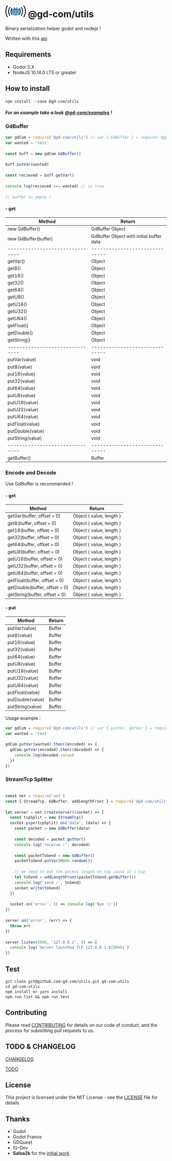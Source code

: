 # ![GM-Com](./img/logo.png) @gd-com/utils

Binary serialization helper godot and nodejs !

Written with this [api](http://docs.godotengine.org/en/latest/tutorials/misc/binary_serialization_api.html)

## Requirements

- Godot 3.X
- NodeJS 10.14.0 LTS or greater

## How to install

`npm install --save @gd-com/utils`


##### For an example take a look *[@gd-com/examples](https://github.com/gd-com/examples)* !


### GdBuffer


```javascript
var gdCom = require('@gd-com/utils') // var { GdBuffer } = require('@gd-com/utils')
var wanted = 'test'

const buff = new gdCom.GdBuffer()

buff.putVar(wanted)

const recieved = buff.getVar()

console.log(recieved === wanted) // is true

// buffer is empty !

```

#### - get
| Method | Return |
|-------------------------------|------------------------------|
| new GdBuffer() | GdBuffer Object |
| new GdBuffer(buffer) | GdBuffer Object with initial buffer data|
|-------------------------------|------------------------------|
| getVar() | Object |
| get8() | Object  |
| get16() | Object  |
| get32() | Object  |
| get64() | Object  |
| getU8() | Object  |
| getU16() | Object  |
| getU32() | Object  |
| getU64() | Object  |
| getFloat() | Object  |
| getDouble() | Object  |
| getString() | Object  |
|-------------------------------|------------------------------|
| putVar(value) | void |
| put8(value) | void |
| put16(value) | void |
| put32(value) | void |
| put64(value) | void |
| putU8(value) | void |
| putU16(value) | void |
| putU32(value) | void |
| putU64(value) | void |
| putFloat(value) | void |
| putDouble(value) | void |
| putString(value) | void |
|-------------------------------|------------------------------|
| getBuffer() | Buffer |

### Encode and Decode

Use GdBuffer is recommanded !

#### - get
| Method | Return |
|-------------------------------|------------------------------|
| getVar(buffer, offset = 0) | Object {   value,   length } |
| get8(buffer, offset = 0) | Object {   value,   length } |
| get16(buffer, offset = 0) | Object {   value,   length } |
| get32(buffer, offset = 0) | Object {   value,   length } |
| get64(buffer, offset = 0) | Object {   value,   length } |
| getU8(buffer, offset = 0) | Object {   value,   length } |
| getU16(buffer, offset = 0) | Object {   value,   length } |
| getU32(buffer, offset = 0) | Object {   value,   length } |
| getU64(buffer, offset = 0) | Object {   value,   length } |
| getFloat(buffer, offset = 0) | Object {   value,   length } |
| getDouble(buffer, offset = 0) | Object {   value,   length } |
| getString(buffer, offset = 0) | Object {   value,   length } |

#### - put
| Method | Return |
|-------------------------------|------------------------------|
| putVar(value) | Buffer |
| put8(value) | Buffer |
| put16(value) | Buffer |
| put32(value) | Buffer |
| put64(value) | Buffer |
| putU8(value) | Buffer |
| putU16(value) | Buffer |
| putU32(value) | Buffer |
| putU64(value) | Buffer |
| putFloat(value) | Buffer |
| putDouble(value) | Buffer |
| putString(value) | Buffer |

Usage example :
```javascript
var gdCom = require('@gd-com/utils') // var { putVar, getVar } = require('@gd-com/utils')
var wanted = 'test'

gdCom.putVar(wanted).then((encoded) => {
  gdCom.getVar(encoded).then((decoded) => {
    console.log(decoded.value)
  })
})
```

### StreamTcp Splitter

```javascript

const net = require('net')
const { StreamTcp, GdBuffer, addLengthFront } = require('@gd-com/utils')

let server = net.createServer((socket) => {
  const tcpSplit = new StreamTcp()
  socket.pipe(tcpSplit).on('data', (data) => {
    const packet = new GdBuffer(data)

    const decoded = packet.getVar()
    console.log('receive :', decoded)

    const packetToSend = new GdBuffer()
    packetToSend.putVar(Math.random())

    // we need to put the packet length on top cause it's tcp
    let toSend = addLengthFront(packetToSend.getBuffer())
    console.log('send :', toSend)
    socket.write(toSend)
  })

  socket.on('error', () => console.log('Bye :('))
})

server.on('error', (err) => {
  throw err
})

server.listen(8090, '127.0.0.1', () => {
  console.log(`Server launched TCP 127.0.0.1:${8090}`)
})
```

## Test

```
git clone git@github.com:gd-com/utils.git gd-com-utils
cd gd-com-utils
npm install or yarn install
npm run lint && npm run test
```

## Contributing

Please read [CONTRIBUTING](CONTRIBUTING.md) for details on our code of conduct, and the process for submitting pull requests to us.

## TODO & CHANGELOG
[CHANGELOG](CHANGELOG.md)

[TODO](TODO.md)


## License

This project is licensed under the MIT License - see the [LICENSE](LICENSE) file for details

## Thanks
* Godot
* Godot France
* GDQuest
* IG-Dev
* **Salsa2k** for the [initial work](https://github.com/salsa2k/godotserver)
